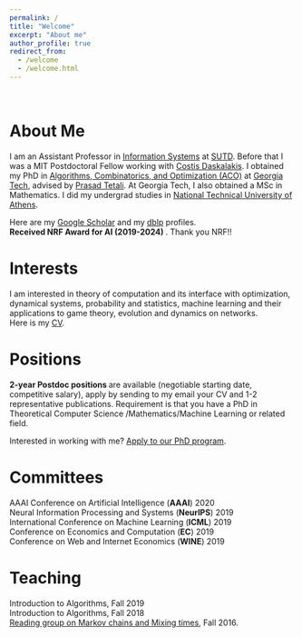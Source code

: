 ```yaml
---
permalink: /
title: "Welcome"
excerpt: "About me"
author_profile: true
redirect_from: 
  - /welcome
  - /welcome.html
---
```

<br/>

About Me
======
I am an Assistant Professor in [Information Systems](https://istd.sutd.edu.sg/) at [SUTD](https://www.sutd.edu.sg/). Before that I was a MIT Postdoctoral Fellow working with [Costis Daskalakis](http://people.csail.mit.edu/costis/). I obtained my PhD in [Algorithms, Combinatorics, and Optimization (ACO)](https://www.aco.gatech.edu/) at [Georgia Tech](https://www.gatech.edu/), advised by [Prasad Tetali](http://people.math.gatech.edu/~tetali/). At Georgia Tech, I also obtained a MSc in Mathematics. I did my undergrad studies in [National Technical University of Athens](https://www.ntua.gr/en/). <br/>

Here are my [Google Scholar](https://scholar.google.com/citations?user=5NiFWuwAAAAJ&hl=en) and my [dblp](https://dblp.org/pers/hd/p/Panageas:Ioannis) profiles. <br/>
<b> Received NRF Award for AI (2019-2024) </b>. Thank you NRF!! <br/>

Interests
======
I am interested in theory of computation and its interface with optimization, dynamical systems, probability and statistics, machine learning and their applications to game theory, evolution and dynamics on networks. <br/>
Here is my [CV](https://panageas.github.io/files/cv.pdf).

Positions
======
<b>2-year Postdoc positions </b> are available (negotiable starting date, competitive salary), apply by sending to my email your CV and 1-2 representative publications. Requirement is that you have a PhD in Theoretical Computer Science /Mathematics/Machine Learning or related field.   

Interested in working with me? [Apply to our PhD program](https://sutd.edu.sg/Admissions/Graduate/PhD-Programmes/SUTD-PhD-Programme/Application). 

Committees 
======
AAAI Conference on Artificial Intelligence (<b>AAAI</b>) 2020 <br/>
Neural Information Processing and Systems (<b>NeurIPS</b>) 2019 <br/>
International Conference on Machine Learning (<b>ICML</b>) 2019 <br/>
Conference on Economics and Computation (<b>EC</b>) 2019 <br/>
Conference on Web and Internet Economics (<b>WINE</b>) 2019

Teaching
======
Introduction to Algorithms, Fall 2019 <br/>
Introduction to Algorithms, Fall 2018 <br/>
[Reading group on Markov chains and Mixing times](https://panageas.github.io/files/reading_markovchains.pdf), Fall 2016.
